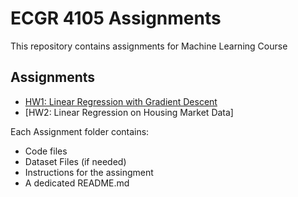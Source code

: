 # ECGR 4105 Assignments

This repository contains assignments for Machine Learning Course

## Assignments
- [HW1: Linear Regression with Gradient Descent](HW1/README.md)
- [HW2: Linear Regression on Housing Market Data]

Each Assignment folder contains:
- Code files
- Dataset Files (if needed)
- Instructions for the assingment
- A dedicated README.md 


